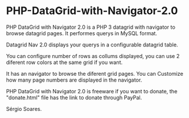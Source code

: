 # PHP-DataGrid-with-Navigator-2.0

PHP DataGrid with Navigator 2.0 is a PHP 3 datagrid with navigator
to browse datagrid pages. It performes querys in MySQL format.

Datagrid Nav 2.0 displays your querys in a configurable datagrid table.

You can configure number of rows as collums displayed,
you can use 2 diferent row colors at the same grid if you want.

It has an navigator to browse the diferent grid pages.
You can Customize how many page numbers are displayed in the navigator.

PHP DataGrid with Navigator 2.0 is freeware
if you want to donate, the "donate.html" file has the link to donate through PayPal.

Sérgio Soares.
